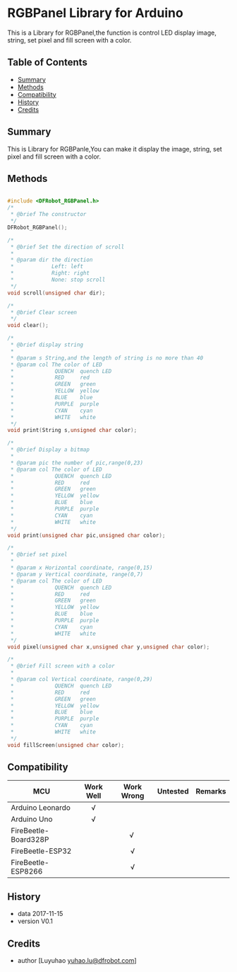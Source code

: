 # RGBPanel Library for Arduino
This is a Library for RGBPanel,the function is control LED display image, string, set pixel and fill screen with a color.

## Table of Contents

* [Summary](#summary)
* [Methods](#methods)
* [Compatibility](#compatibility)
* [History](#history)
* [Credits](#credits)


<snippet>
<content>

## Summary
This is Library for RGBPanle,You can make it display the image, string, set pixel and fill screen with a color.

## Methods

```C++

#include <DFRobot_RGBPanel.h>
/*
 * @brief The constructor
 */
DFRobot_RGBPanel();

/*
 * @brief Set the direction of scroll
 *
 * @param dir the direction
 *            Left: left
 *            Right: right
 *            None: stop scroll
 */
void scroll(unsigned char dir);

/*
 * @brief Clear screen
 */
void clear();

/*
 * @brief display string
 *
 * @param s String,and the length of string is no more than 40
 * @param col The color of LED
 *             QUENCH  quench LED
 *             RED     red
 *             GREEN   green
 *             YELLOW  yellow
 *             BLUE    blue
 *             PURPLE  purple
 *             CYAN    cyan
 *             WHITE   white
 */
void print(String s,unsigned char color);

/*
 * @brief Display a bitmap
 *
 * @param pic the number of pic,range(0,23)
 * @param col The color of LED
 *             QUENCH  quench LED
 *             RED     red
 *             GREEN   green
 *             YELLOW  yellow
 *             BLUE    blue
 *             PURPLE  purple
 *             CYAN    cyan
 *             WHITE   white
 */
void print(unsigned char pic,unsigned char color);

/*
 * @brief set pixel
 *
 * @param x Horizontal coordinate, range(0,15)
 * @param y Vertical coordinate, range(0,7)
 * @param col The color of LED
 *             QUENCH  quench LED
 *             RED     red
 *             GREEN   green
 *             YELLOW  yellow
 *             BLUE    blue
 *             PURPLE  purple
 *             CYAN    cyan
 *             WHITE   white
 */
void pixel(unsigned char x,unsigned char y,unsigned char color); 

/*
 * @brief Fill screen with a color
 *
 * @param col Vertical coordinate, range(0,29)
 *             QUENCH  quench LED
 *             RED     red
 *             GREEN   green
 *             YELLOW  yellow
 *             BLUE    blue
 *             PURPLE  purple
 *             CYAN    cyan
 *             WHITE   white
 */
void fillScreen(unsigned char color); 

```


## Compatibility

MCU                | Work Well | Work Wrong | Untested  | Remarks
------------------ | :----------: | :----------: | :---------: | -----
Arduino Leonardo |      √       |             |            | 
Arduino Uno |      √       |             |            | 
FireBeetle-Board328P |             |      √       |            | 
FireBeetle-ESP32 |             |       √      |            | 
FireBeetle-ESP8266 |             |      √       |            | 

## History

- data 2017-11-15
- version V0.1


## Credits

- author [Luyuhao  <yuhao.lu@dfrobot.com>]
